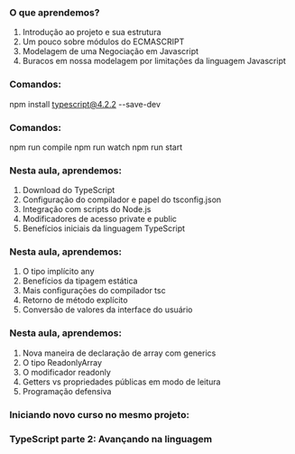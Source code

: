### O que aprendemos?
1. Introdução ao projeto e sua estrutura
2. Um pouco sobre módulos do ECMASCRIPT
3. Modelagem de uma Negociação em Javascript
4. Buracos em nossa modelagem por limitações da linguagem Javascript

### Comandos:
npm install typescript@4.2.2 --save-dev

### Comandos:
npm run compile
npm run watch
npm run start

### Nesta aula, aprendemos:

1. Download do TypeScript
2. Configuração do compilador e papel do tsconfig.json
3. Integração com scripts do Node.js
4. Modificadores de acesso private e public
5. Benefícios iniciais da linguagem TypeScript

### Nesta aula, aprendemos:

1. O tipo implícito any
2. Benefícios da tipagem estática
3. Mais configurações do compilador tsc
4. Retorno de método explícito
5. Conversão de valores da interface do usuário

### Nesta aula, aprendemos:

1. Nova maneira de declaração de array com generics
2. O tipo ReadonlyArray
3. O modificador readonly
4. Getters vs propriedades públicas em modo de leitura
5. Programação defensiva

### Iniciando novo curso no mesmo projeto:
### TypeScript parte 2: Avançando na linguagem